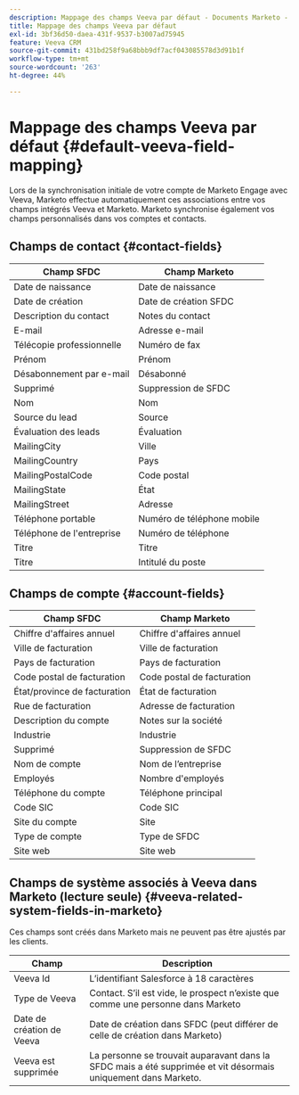 ```yaml
---
description: Mappage des champs Veeva par défaut - Documents Marketo - Documentation du produit
title: Mappage des champs Veeva par défaut
exl-id: 3bf36d50-daea-431f-9537-b3007ad75945
feature: Veeva CRM
source-git-commit: 431bd258f9a68bbb9df7acf043085578d3d91b1f
workflow-type: tm+mt
source-wordcount: '263'
ht-degree: 44%

---
```


# Mappage des champs Veeva par défaut {#default-veeva-field-mapping}

Lors de la synchronisation initiale de votre compte de Marketo Engage avec Veeva, Marketo effectue automatiquement ces associations entre vos champs intégrés Veeva et Marketo. Marketo synchronise également vos champs personnalisés dans vos comptes et contacts.

## Champs de contact {#contact-fields}

<table>
  <colgroup>
    <col/>
    <col/>
  </colgroup>
  <thead>
    <tr>
      <th>Champ SFDC</th>
      <th>Champ Marketo</th>
    </tr>
  </thead>
  <tbody>
    <tr>
      <td>Date de naissance</td>
      <td>Date de naissance</td>
    </tr>
    <tr>
      <td>Date de création</td>
      <td>Date de création SFDC</td>
    </tr>
    <tr>
      <td>Description du contact</td>
      <td>Notes du contact</td>
    </tr>
    <tr>
      <td>E-mail</td>
      <td>Adresse e-mail</td>
    </tr>
    <tr>
      <td>Télécopie professionnelle</td>
      <td>Numéro de fax</td>
    </tr>
    <tr>
      <td>Prénom</td>
      <td>Prénom</td>
    </tr>
    <tr>
      <td>Désabonnement par e-mail</td>
      <td>Désabonné</td>
    </tr>
    <tr>
      <td>Supprimé</td>
      <td>Suppression de SFDC</td>
    </tr>
    <tr>
      <td>Nom</td>
      <td>Nom</td>
    </tr>
    <tr>
      <td>Source du lead</td>
      <td>Source</td>
    </tr>
    <tr>
      <td>Évaluation des leads</td>
      <td>Évaluation</td>
    </tr>
    <tr>
      <td>MailingCity</td>
      <td>Ville</td>
    </tr>
    <tr>
      <td>MailingCountry</td>
      <td>Pays</td>
    </tr>
    <tr>
      <td>MailingPostalCode</td>
      <td>Code postal</td>
    </tr>
    <tr>
      <td>MailingState</td>
      <td>État</td>
    </tr>
    <tr>
      <td>MailingStreet</td>
      <td>Adresse</td>
    </tr>
    <tr>
      <td>Téléphone portable</td>
      <td>Numéro de téléphone mobile</td>
    </tr>
    <tr>
      <td>Téléphone de l'entreprise
</td>
      <td>Numéro de téléphone</td>
    </tr>
    <tr>
      <td>Titre</td>
      <td>Titre</td>
    </tr>
    <tr>
      <td>Titre</td>
      <td>Intitulé du poste</td>
    </tr>
  </tbody>
</table>

## Champs de compte {#account-fields}

<table>
  <colgroup>
    <col/>
    <col/>
  </colgroup>
  <thead>
    <tr>
      <th>Champ SFDC</th>
      <th>Champ Marketo</th>
    </tr>
  </thead>
  <tbody>
    <tr>
      <td>Chiffre d'affaires annuel</td>
      <td>Chiffre d'affaires annuel</td>
    </tr>
    <tr>
      <td>Ville de facturation</td>
      <td>Ville de facturation</td>
    </tr>
    <tr>
      <td>Pays de facturation</td>
      <td>Pays de facturation</td>
    </tr>
    <tr>
      <td>Code postal de facturation</td>
      <td>Code postal de facturation</td>
    </tr>
    <tr>
      <td>État/province de facturation</td>
      <td>État de facturation</td>
    </tr>
    <tr>
      <td>Rue de facturation</td>
      <td>Adresse de facturation</td>
    </tr>
    <tr>
      <td>Description du compte</td>
      <td>Notes sur la société</td>
    </tr>
    <tr>
      <td>Industrie</td>
      <td>Industrie</td>
    </tr>
    <tr>
      <td>Supprimé</td>
      <td>Suppression de SFDC</td>
    </tr>
    <tr>
      <td>Nom de compte</td>
      <td>Nom de l’entreprise</td>
    </tr>
    <tr>
      <td>Employés</td>
      <td>Nombre d'employés</td>
    </tr>
    <tr>
      <td>Téléphone du compte</td>
      <td>Téléphone principal</td>
    </tr>
    <tr>
      <td>Code SIC</td>
      <td>Code SIC</td>
    </tr>
    <tr>
      <td>Site du compte</td>
      <td>Site</td>
    </tr>
    <tr>
      <td>Type de compte</td>
      <td>Type de SFDC</td>
    </tr>
    <tr>
      <td>Site web</td>
      <td>Site web</td>
    </tr>
  </tbody>
</table>

## Champs de système associés à Veeva dans Marketo (lecture seule) {#veeva-related-system-fields-in-marketo}

Ces champs sont créés dans Marketo mais ne peuvent pas être ajustés par les clients.

<table>
  <colgroup>
    <col/>
    <col/>
  </colgroup>
  <thead>
    <tr>
      <th>Champ</th>
      <th>Description</th>
    </tr>
  </thead>
  <tbody>
    <tr>
      <td>Veeva Id</td>
      <td>L’identifiant Salesforce à 18 caractères</td>
    </tr>
    <tr>
      <td>Type de Veeva</td>
      <td>Contact. S’il est vide, le prospect n’existe que comme une personne dans Marketo</td>
    </tr>
    <tr>
      <td>Date de création de Veeva</td>
      <td>Date de création dans SFDC (peut différer de celle de création dans Marketo)</td>
    </tr>
    <tr>
      <td>Veeva est supprimée</td>
      <td>La personne se trouvait auparavant dans la SFDC mais a été supprimée et vit désormais uniquement dans Marketo.</td>
    </tr>
  </tbody>
</table>
